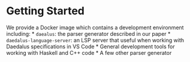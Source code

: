 Getting Started
===============

We provide a Docker image which contains a development environment including:
    * `daealus`: the parser generator described in our paper
    * `daedalus-language-server`:
        an LSP server that useful when working with Daedalus specifications
        in VS Code
    * General development tools for working with Haskell and C++ code
    * A few other parser generator

